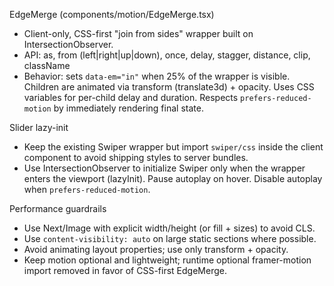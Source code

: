 EdgeMerge (components/motion/EdgeMerge.tsx)

- Client-only, CSS-first "join from sides" wrapper built on IntersectionObserver.
- API: as, from (left|right|up|down), once, delay, stagger, distance, clip, className
- Behavior: sets `data-em="in"` when 25% of the wrapper is visible. Children are animated via transform (translate3d) + opacity. Uses CSS variables for per-child delay and duration. Respects `prefers-reduced-motion` by immediately rendering final state.

Slider lazy-init

- Keep the existing Swiper wrapper but import `swiper/css` inside the client component to avoid shipping styles to server bundles.
- Use IntersectionObserver to initialize Swiper only when the wrapper enters the viewport (lazyInit). Pause autoplay on hover. Disable autoplay when `prefers-reduced-motion`.

Performance guardrails

- Use Next/Image with explicit width/height (or fill + sizes) to avoid CLS.
- Use `content-visibility: auto` on large static sections where possible.
- Avoid animating layout properties; use only transform + opacity.
- Keep motion optional and lightweight; runtime optional framer-motion import removed in favor of CSS-first EdgeMerge.
